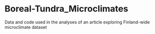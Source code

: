 # Boreal-Tundra_Microclimates
Data and code used in the analyses of an article exploring Finland-wide microclimate dataset
